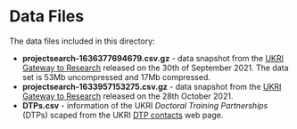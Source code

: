 # Data Files

The data files included in this directory:

* **projectsearch-1636377694679.csv.gz** - data snapshot from the [UKRI Gateway to Research](https://gtr.ukri.org/) released on the 30th of September 2021. The data set is 53Mb uncompressed and 17Mb compressed.
* **projectsearch-1633957153275.csv.gz** - data snapshot from the [UKRI Gateway to Research](https://gtr.ukri.org/) released on the 28th October 2021.
* **DTPs.csv** - information of the UKRI *Doctoral Training Partnerships* (DTPs) scaped from the UKRI [DTP contacts](https://esrc.ukri.org/skills-and-careers/doctoral-training/doctoral-training-partnerships/doctoral-training-partnership-dtp-contacts/) web page.